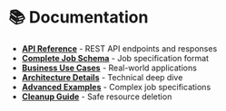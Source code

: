 # 📚 Documentation

- **[API Reference](API.md)** - REST API endpoints and responses
- **[Complete Job Schema](SCHEMA.md)** - Job specification format
- **[Business Use Cases](BUSINESS.md)** - Real-world applications
- **[Architecture Details](ARCHITECTURE.md)** - Technical deep dive
- **[Advanced Examples](EXAMPLES.md)** - Complex job specifications
- **[Cleanup Guide](CLEANUP.md)** - Safe resource deletion